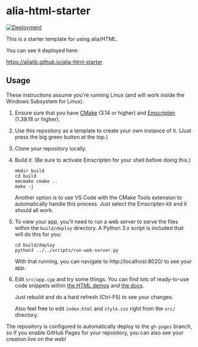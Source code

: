 # alia-html-starter

[![Deployment](https://github.com/alialib/alia-html-starter/actions/workflows/deployment.yml/badge.svg)](https://github.com/alialib/alia-html-starter/actions/workflows/deployment.yml)

This is a starter template for using alia/HTML.

You can see it deployed here:

https://alialib.github.io/alia-html-starter

## Usage

These instructions assume you're running Linux (and will work inside the
Windows Subsystem for Linux).

1. Ensure sure that you have [CMake](https://cmake.org/) (3.14 or higher) and
   [Emscripten](https://emscripten.org/docs/getting_started/downloads.html)
   (1.39.18 or higher).

1. Use this repository as a template to create your own instance of it. (Just
   press the big green button at the top.)

1. Clone your repository locally.

1. Build it. (Be sure to activate Emscripten for your shell before doing this.)

   ```
   mkdir build
   cd build
   emcmake cmake ..
   make -j
   ```

   Another option is to use VS Code with the CMake Tools extension to
   automatically handle this process. Just select the Emscripten kit and it
   should all work.

1. To view your app, you'll need to run a web server to serve the files within
   the `build/deploy` directory. A Python 3.x script is included that will do
   this for you:

   ```
   cd build/deploy
   python3 ../../scripts/run-web-server.py
   ```

   With that running, you can navigate to http://localhost:8020/ to see your
   app.

1. Edit `src/app.cpp` and try some things. You can find lots of ready-to-use
   code snippets within [the HTML demos](https://html.alia.dev/) and [the
   docs](https://alia.dev/).

   Just rebuild and do a hard refresh (Ctrl-F5) to see your changes.

   Also feel free to edit `index.html` and `style.css` right from the `src/`
   directory.

The repository is configured to automatically deploy to the `gh-pages` branch,
so if you enable GitHub Pages for your repository, you can also see your
creation live on the web!
